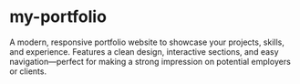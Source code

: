 # my-portfolio
A modern, responsive portfolio website to showcase your projects, skills, and experience. Features a clean design, interactive sections, and easy navigation—perfect for making a strong impression on potential employers or clients.
